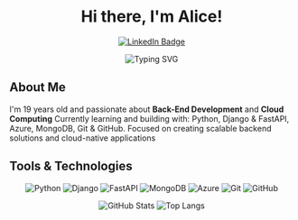 <h1 align="center">Hi there, I'm Alice!</h1>

<p align="center">
  <a href="https://www.linkedin.com/in/alice-nascimento-3821bb2b7/" target="_blank">
    <img src="https://img.shields.io/badge/LinkedIn-0077B5?style=for-the-badge&logo=linkedin&logoColor=white" alt="LinkedIn Badge"/>
  </a>
</p>

<p align="center">
  <img src="https://readme-typing-svg.demolab.com/?lines=Back-End+Developer&center=true&width=500&height=45" alt="Typing SVG" />
</p>

## About Me

I'm 19 years old and passionate about **Back-End Development** and **Cloud Computing** Currently learning and building with: Python, Django & FastAPI, Azure, MongoDB, Git & GitHub. Focused on creating scalable backend solutions and cloud-native applications
  
## Tools & Technologies

<p align="center">
  <img src="https://img.shields.io/badge/Python-3776AB?style=for-the-badge&logo=python&logoColor=white" alt="Python"/>
  <img src="https://img.shields.io/badge/Django-092E20?style=for-the-badge&logo=django&logoColor=white" alt="Django"/>
  <img src="https://img.shields.io/badge/FastAPI-009688?style=for-the-badge&logo=fastapi&logoColor=white" alt="FastAPI"/>
  <img src="https://img.shields.io/badge/MongoDB-47A248?style=for-the-badge&logo=mongodb&logoColor=white" alt="MongoDB"/>
  <img src="https://img.shields.io/badge/Azure-0078D4?style=for-the-badge&logo=microsoftazure&logoColor=white" alt="Azure"/>
  <img src="https://img.shields.io/badge/Git-F05032?style=for-the-badge&logo=git&logoColor=white" alt="Git"/>
  <img src="https://img.shields.io/badge/GitHub-181717?style=for-the-badge&logo=github&logoColor=white" alt="GitHub"/>
</p>

<p align="center">
  <img src="https://github-readme-stats.vercel.app/api?username=alicevital&show_icons=true&theme=radical" alt="GitHub Stats"/>
  <img src="https://github-readme-stats.vercel.app/api/top-langs/?username=alicevital&layout=compact&theme=radical" alt="Top Langs"/>
</p>
